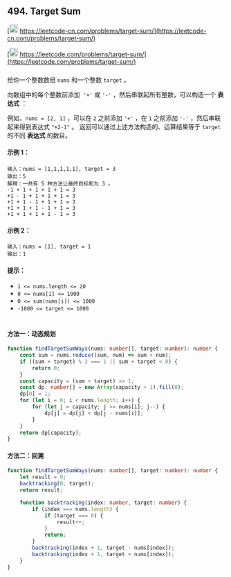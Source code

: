 ## 494. Target Sum

[<img src="https://static.leetcode-cn.com/cn-mono-assets/production/assets/logo-dark-cn.c42314a8.svg" height="20" /> https://leetcode-cn.com/problems/target-sum/](https://leetcode-cn.com/problems/target-sum/)

[<img src="https://assets.leetcode.com/static_assets/public/webpack_bundles/images/logo-dark.e99485d9b.svg" height="20"/> https://leetcode.com/problems/target-sum/](https://leetcode.com/problems/target-sum/)

###

给你一个整数数组 `nums` 和一个整数 `target` 。

向数组中的每个整数前添加  `'+'` 或 `'-'` ，然后串联起所有整数，可以构造一个 **表达式** ：

例如，`nums = [2, 1]` ，可以在 `2` 之前添加 `'+'` ，在 `1` 之前添加 `'-'` ，然后串联起来得到表达式 `"+2-1"` 。
返回可以通过上述方法构造的、运算结果等于 `target` 的不同 **表达式** 的数目。

#### 示例 1：

```
输入：nums = [1,1,1,1,1], target = 3
输出：5
解释：一共有 5 种方法让最终目标和为 3 。
-1 + 1 + 1 + 1 + 1 = 3
+1 - 1 + 1 + 1 + 1 = 3
+1 + 1 - 1 + 1 + 1 = 3
+1 + 1 + 1 - 1 + 1 = 3
+1 + 1 + 1 + 1 - 1 = 3
```

#### 示例 2：

```
输入：nums = [1], target = 1
输出：1
```

#### 提示：

-   `1 <= nums.length <= 20`
-   `0 <= nums[i] <= 1000`
-   `0 <= sum(nums[i]) <= 1000`
-   `-1000 <= target <= 1000`

#

#### 方法一：动态规划

```ts
function findTargetSumWays(nums: number[], target: number): number {
    const sum = nums.reduce((sum, num) => sum + num);
    if ((sum + target) % 2 === 1 || sum + target < 0) {
        return 0;
    }
    const capacity = (sum + target) >> 1;
    const dp: number[] = new Array(capacity + 1).fill(0);
    dp[0] = 1;
    for (let i = 0; i < nums.length; i++) {
        for (let j = capacity; j >= nums[i]; j--) {
            dp[j] = dp[j] + dp[j - nums[i]];
        }
    }
    return dp[capacity];
}
```

#### 方法二：回溯

```ts
function findTargetSumWays(nums: number[], target: number): number {
    let result = 0;
    backtracking(0, target);
    return result;

    function backtracking(index: number, target: number) {
        if (index === nums.length) {
            if (target === 0) {
                result++;
            }
            return;
        }
        backtracking(index + 1, target - nums[index]);
        backtracking(index + 1, target + nums[index]);
    }
}
```
